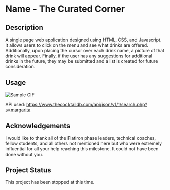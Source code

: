 # Name - The Curated Corner


## Description

A single page web application designed using HTML, CSS, and Javascript. It allows users to click on the menu and see what drinks are offered. Additionally, upon placing the cursor over each drink name, a picture of that drink will appear. Finally, if the user has any suggestions for additional drinks in the future, they may be submitted and a list is created for future consideration.

## Usage

![Sample GIF](./spaUsage.gif)

API used: https://www.thecocktaildb.com/api/json/v1/1/search.php?s=margarita

## Acknowledgements

I would like to thank all of the Flatiron phase leaders, technical coaches, fellow students, and all others not mentioned here but who were extremely influential for all your help reaching this milestone. It could not have been done without you. 

## Project Status

 This project has been stopped at this time. 
